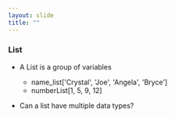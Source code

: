 ```yaml
---
layout: slide
title: ""
---
```

### List

- A List is a group of variables

    - name_list['Crystal', 'Joe', 'Angela', 'Bryce']
    - numberList[1, 5, 9, 12]

- Can a list have multiple data types?
